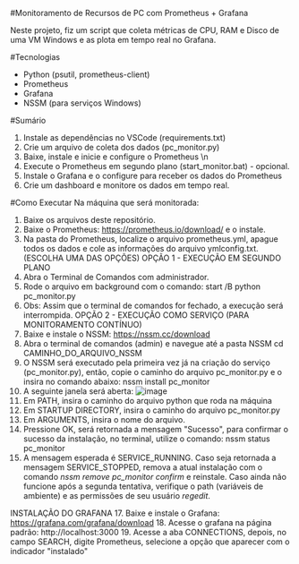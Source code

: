 #Monitoramento de Recursos de PC com Prometheus + Grafana  

Neste projeto, fiz um script que coleta métricas de CPU, RAM e Disco de uma VM Windows e as plota em tempo real no Grafana.  

#Tecnologias  
- Python (psutil, prometheus-client)  
- Prometheus  
- Grafana  
- NSSM (para serviços Windows)

#Sumário
1. Instale as dependências no VSCode (requirements.txt)
2. Crie um arquivo de coleta dos dados (pc_monitor.py)
3. Baixe, instale e inicie e configure o Prometheus \n
4. Execute o Prometheus em segundo plano (start_monitor.bat)  - opcional.
5. Instale o Grafana e o configure para receber os dados do Prometheus
6. Crie um dashboard e monitore os dados em tempo real.


#Como Executar
Na máquina que será monitorada:
1. Baixe os arquivos deste repositório.
2. Baixe o Prometheus: https://prometheus.io/download/ e o instale.
3. Na pasta do Prometheus, localize o arquivo prometheus.yml, apague todos os dados e cole as informações do arquivo ymlconfig.txt.
   (ESCOLHA UMA DAS OPÇÕES)
OPÇÃO 1 - EXECUÇÃO EM SEGUNDO PLANO
4. Abra o Terminal de Comandos com administrador.
5. Rode o arquivo em background com o comando:
      start /B python pc_monitor.py
6. Obs: Assim que o terminal de comandos for fechado, a execução será interrompida.
OPÇÃO 2 - EXECUÇÃO COMO SERVIÇO (PARA MONITORAMENTO CONTÍNUO)
7. Baixe e instale o NSSM: https://nssm.cc/download
8. Abra o terminal de comandos (admin) e navegue até a pasta NSSM
      cd CAMINHO_DO_ARQUIVO_NSSM
10. O NSSM será executado pela primeira vez já na criação do serviço (pc_monitor.py), então, copie o caminho do arquivo pc_monitor.py e o insira no comando abaixo:
      nssm install pc_monitor
11. A seguinte janela será aberta:
![image](https://github.com/user-attachments/assets/7c6ed3e9-c77f-412a-90db-930f88116c9f)
12. Em PATH, insira o caminho do arquivo python que roda na máquina
13. Em STARTUP DIRECTORY, insira o caminho do arquivo pc_monitor.py
14. Em ARGUMENTS, insira o nome do arquivo.
15. Pressione OK, será retornada a mensagem "Sucesso", para confirmar o sucesso da instalação, no terminal, utilize o comando:
      nssm status pc_monitor
16. A mensagem esperada é SERVICE_RUNNING. Caso seja retornada a mensagem SERVICE_STOPPED, remova a atual instalação com o comando _nssm remove pc_monitor confirm_ e reinstale. Caso ainda não funcione após a segunda tentativa, verifique o path (variáveis de ambiente) e as permissões de seu usuário _regedit_.

INSTALAÇÃO DO GRAFANA
17. Baixe e instale o Grafana: https://grafana.com/grafana/download
18. Acesse o grafana na página padrão: http://localhost:3000
19. Acesse a aba CONNECTIONS, depois, no campo SEARCH, digite Prometheus, selecione a opção que aparecer com o indicador "instalado"






